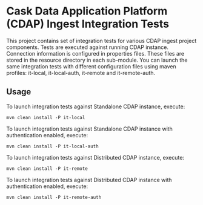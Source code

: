 # Cask Data Application Platform (CDAP) Ingest Integration Tests

This project contains set of integration tests for various CDAP ingest project components.
Tests are executed against running CDAP instance. Connection information is configured in properties files.
These files are stored in the resource directory in each sub-module. You can launch the same integration tests with 
different configuration files using maven profiles: it-local, it-local-auth, it-remote and it-remote-auth.

## Usage

 To launch integration tests against Standalone CDAP instance, execute:
 
 ```
 mvn clean install -P it-local
 ```

 To launch integration tests against Standalone CDAP instance with authentication enabled, execute:
 
 ```
 mvn clean install -P it-local-auth
 ```
 
 To launch integration tests against Distributed CDAP instance, execute:
 
 ```
 mvn clean install -P it-remote
 ```

 To launch integration tests against Distributed CDAP instance with authentication enabled, execute:
 
 ```
 mvn clean install -P it-remote-auth
 ```
 